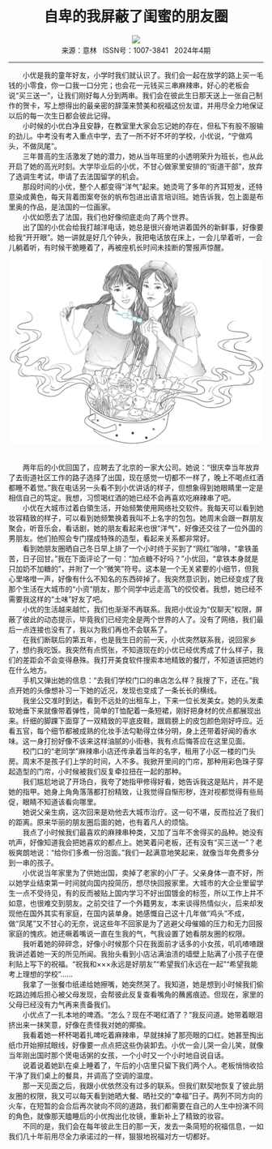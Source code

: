 # <center>自卑的我屏蔽了闺蜜的朋友圈</center> 

<div align=center><img src="https://raw.githubusercontent.com/leaguecn/magazines/main/img_authors/%d7%f7%d5%df%a3%ba%d4%c2%c1%c1%cb%da.jpg"></div> 

<center>来源：意林   ISSN号：1007-3841   2024年4期</center> 


* * *


　　小优是我的童年好友，小学时我们就认识了。我们会一起在放学的路上买一毛钱的小零食，你一口我一口分完；也会花一元钱买三串麻辣串，好心的老板会说“买三送一”，让我们刚好每人分到两串。我们会在彼此生日那天送上一张自己制作的贺卡，写上想得出的最亲密的辞藻来赞美和祝福这份友谊，并用尽全力地保证以后的每一次生日都会彼此记得。  
　　小时候的小优白净且安静，在教室里大家会忘记她的存在，但私下有股不服输的劲儿。中考没有考入重点中学，去了一所不好不坏的学校，小优说，“宁做鸡头，不做凤尾”。  
　　三年普高的生活激发了她的潜力，她从当年班里的小透明荣升为班长，也从此开启了她的高光时刻。大学毕业后的小优，不甘心做家里安排的“街道干部”，放弃了选调生考试，申请了去法国留学的机会。  
　　那段时间的小优，整个人都变得“洋气”起来。她烫弯了多年的齐耳短发，还特意染成黄色，每天背着图案夸张的帆布包进出语言培训班。她告诉我，包上面是布里奥的作品，是法国的一位画家。  
　　小优如愿去了法国，我们也好像彻底走向了两个世界。  
　　出了国的小优会给我打越洋电话，她总是很兴奋地讲着国外的新鲜事，好像要给我“开开眼”。她一讲就是好几个钟头，我把电话放在床上，一会儿举着听，一会儿躺着听，有时候干脆睡着了，再被座机长时间未挂断的警报声惊醒。

![](https://raw.githubusercontent.com/leaguecn/magazines/main/img/yili20240445-1-l.jpg)

  
<br>　　两年后的小优回国了，应聘去了北京的一家大公司。她说：“很庆幸当年放弃了去街道社区工作的路子选择了出国，现在感觉一切都不一样了，晚上不喝点红酒都睡不着觉。”我在电话另一头看不到小优讲话的样子，但想象得到她眼睛里一定是相信自己的笃定。我想，习惯喝红酒的她已经不会再喜欢吃麻辣串了吧。  
　　小优在大城市过着白領生活，开始频繁使用网络社交软件。我每天可以看到她妆容精致的样子，可以看到她频繁换着我叫不上名字的包包。她周末会跟一群朋友聚会，听音乐会，看话剧，她的朋友看起来也很“洋气”，好像还交往了一位外国的男朋友。他们拍照会专门摆成特殊的造型，看起来关系都非常好。  
　　看到她朋友圈晒自己冬日早上排了一个小时终于买到了“网红”咖啡，“拿铁虽苦，日子回甘。”我在下面评论了一句：“加点糖不好吗？”小优回，“拿铁本身就是只加奶不加糖的”，并附了一个“微笑”符号。这本是一个无关紧要的小细节，但我心里咯噔一声，好像有什么不知名的东西碎掉了。我突然意识到，她已经变成了我那个生活在大城市的“小资”朋友，那个同学中远走高飞的佼佼者。我想，她已经不需要我这样的“土味”好友了吧。  
　　小优的生活越来越忙，我们也渐渐不再联系。我把小优设为“仅聊天”权限，屏蔽了彼此的动态提示，毕竟我们已经完全是两个世界的人了。没有了网络，我们最后一点连接也没有了，我以为我们再也不会联系了。  
　　在我们断联后的第五年，也是我生日的前一天，小优突然联系我，说回家乡了，想约我吃饭。我突然有点慌张，不知道现在的小优已经优秀成了什么样子，我们的差距会不会变得悬殊。我打开美食软件搜索本地精致的餐厅，不知道该把她约在什么地方。  
　　手机又弹出她的信息：“去我们学校门口的串店怎么样？我搜了下，还在。”我点开她的头像想补习一下她的近况，发现也变成了一条长长的横线。  
　　我坐公交准时到达，看到不远处的出租车上，下来一位长发美女。她的头发柔软地垂下来就像带着弹性，简单的T恤配着一条短裙，刚好把身材的优点都展现出来。纤细的脚踝下面穿了一双精致的平底皮鞋，跟肩膀上的皮包颜色刚好呼应。近看五官，每个细节都被成熟的化妆手法勾勒得立体分明，身上还带着好闻的香水味。这一身打扮好像不该来这样油腻的小街巷，我有点后悔答应在这里见面。  
　　校门口的“老同学”麻辣串小店还传承着当年的名字，租用了小区一楼的门头房。周末不是孩子们上学的时间，人不多。我掀开里间的门帘，那种用彩色珠子穿起造型的门帘，小时候被我们反复牵拉扭在一起的那种。  
　　我们尴尬地说了开场白，我夸了她指甲修得好看，她告诉我这是贴片，并不是她的指甲。她身上角角落落都打扮精致，让我觉得自惭形秽，连对视都觉得有些局促，眼睛不知道该看向哪里。  
　　她说父亲生病，这次回来是劝他去大城市治疗。这一句不堪，反而拉近了我们的距离。原来华丽的朋友圈后面的她，也有着凡人的烦恼。  
　　我点了小时候我们最喜欢的麻辣串种类，又加了当年不舍得买的品种。她没有吭声，好像知道我会把她喜欢的都点上。她笑着问老板，还有没有“买三送一”？老板爽朗地说：“给你们多煮一份泡面。”我们一起满意地笑起来，就像当年免费多分到一串的孩子。  
　　小优说当年家里为了供她出国，卖掉了老家的小厂子。父亲身体一直不好，所以她学业结束第一时间就向国内投简历，想尽快回报家里。大城市的大企业里留学生一点不受待见，有的反而被贴上国内学习不好出国镀金的标签，所以工作上并不如意，也很难交到朋友。之前交往了一个外籍男友，本来谈得热情似火，后来却发现他在国外其实有家庭，在国内装单身。她感慨自己这十几年做“鸡头”不成，做“凤尾”又不甘心的无奈，说这些年不回家是为了逃避父母催婚的压力和无力回报家庭的愧疚。她还噘着嘴说一直在生我的气，气我设置了她看朋友圈的权限。  
　　我听着她的碎碎念，好像小时候那个只在我面前才话多的小女孩，叽叽喳喳跟我讲述着她一天的所见所闻。我抬头看到小店沾满油渍的墙壁上贴满了小孩子在便利贴上写下的祝福。“祝我和×××永远是好朋友”“希望我们永远在一起”“希望我能考上理想的学校”……  
　　我拿了一张餐巾纸递给她擦嘴，她突然哭了。我知道，她是想到小时候我们偷吃路边摊后担心被父母发现，会帮彼此反复查看嘴角的蘸酱痕迹。但现在，家里的父母已经没有力气再来责备我们。  
　　小优点了一扎本地的啤酒。“怎么？现在不喝红酒了？”我反问道。她带着眼泪挤出来一抹笑意，好像在责怪我对她的揶揄。  
　　我看着她一杯杯喝着扎啤吃着麻辣串，早就抹掉了那亮眼的口红。她甚至掏出纸巾开始擦拭眼线，好像要一点点把这些伪装卸去。小优一会儿哭一会儿笑，就像当年刚出国时那个煲电话粥的女孩，一个小时又一个小时地自说自话。  
　　说着说着她趴在桌上睡着了，午后的小店里只留下我们两个人。老板悄悄收拾干净了我们桌上的餐具，并调高了空调的温度。  
　　那一天见面之后，我跟小优依然没有过多的联系。但我们默契地恢复了彼此朋友圈的权限，我又可以每天看到她晒大餐、晒社交的“幸福”日子。两列不同方向的火车，在短暂的会合后再次驶向不同的道路，我们都需要在自己的人生中扮演不同的角色，就像那天瞌睡后的小优掏出化妆镜，重新补上了精致的妆容。  
　　不同的是，我们会在每年彼此生日的那一天，发去一条简短的祝福信息，一如我们几十年前用尽全力承诺过的一样，狠狠地祝福对方一切都好。